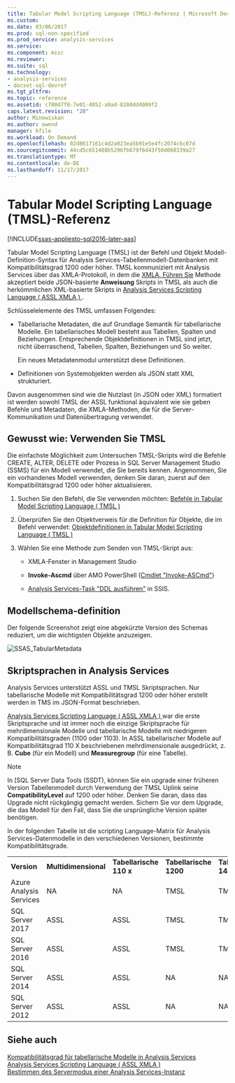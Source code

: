```yaml
---
title: Tabular Model Scripting Language (TMSL)-Referenz | Microsoft Docs
ms.custom: 
ms.date: 03/06/2017
ms.prod: sql-non-specified
ms.prod_service: analysis-services
ms.service: 
ms.component: misc
ms.reviewer: 
ms.suite: sql
ms.technology:
- analysis-services
- docset-sql-devref
ms.tgt_pltfrm: 
ms.topic: reference
ms.assetid: c700d7f8-7e01-4052-a9ad-8200dd4009f2
caps.latest.revision: "20"
author: Minewiskan
ms.author: owend
manager: kfile
ms.workload: On Demand
ms.openlocfilehash: 02d8617161c4d2a023ea5b91e5e4fc2074c6c07d
ms.sourcegitcommit: 44cd5c651488b5296fb679f6d43f50d068339a27
ms.translationtype: MT
ms.contentlocale: de-DE
ms.lasthandoff: 11/17/2017
---
```

# <a name="tabular-model-scripting-language-tmsl-reference"></a>Tabular Model Scripting Language (TMSL)-Referenz

[!INCLUDE[ssas-appliesto-sql2016-later-aas](../includes/ssas-appliesto-sql2016-later-aas.md)]

  Tabular Model Scripting Language (TMSL) ist der Befehl und Objekt Modell-Definition-Syntax für Analysis Services-Tabellenmodell-Datenbanken mit Kompatibilitätsgrad 1200 oder höher. TMSL kommuniziert mit Analysis Services über das XMLA-Protokoll, in dem die [XMLA. Führen Sie](../analysis-services/xmla/xml-elements-methods-execute.md) Methode akzeptiert beide JSON-basierte **Anweisung** Skripts in TMSL als auch die herkömmlichen XML-basierte Skripts in [Analysis Services Scripting Language &#40; ASSL XMLA &#41; ](../analysis-services/scripting/analysis-services-scripting-language-assl-for-xmla.md).  
  
 Schlüsselelemente des TMSL umfassen Folgendes:  
  
-   Tabellarische Metadaten, die auf Grundlage Semantik für tabellarische Modelle. Ein tabellarisches Modell besteht aus Tabellen, Spalten und Beziehungen. Entsprechende Objektdefinitionen in TMSL sind jetzt, nicht überraschend, Tabellen, Spalten, Beziehungen und So weiter.  
  
     Ein neues Metadatenmodul unterstützt diese Definitionen.  
  
-   Definitionen von Systemobjekten werden als JSON statt XML strukturiert.  
  
 Davon ausgenommen sind wie die Nutzlast (in JSON oder XML) formatiert ist werden sowohl TMSL der ASSL funktional äquivalent wie sie geben Befehle und Metadaten, die XMLA-Methoden, die für die Server-Kommunikation und Datenübertragung verwendet.  
  
## <a name="how-to-use-tmsl"></a>Gewusst wie: Verwenden Sie TMSL  
 Die einfachste Möglichkeit zum Untersuchen TMSL-Skripts wird die Befehle CREATE, ALTER, DELETE oder Prozess in SQL Server Management Studio (SSMS) für ein Modell verwendet, die Sie bereits kennen. Angenommen, Sie ein vorhandenes Modell verwenden, denken Sie daran, zuerst auf den Kompatibilitätsgrad 1200 oder höher aktualisieren.  
  
1.  Suchen Sie den Befehl, die Sie verwenden möchten: [Befehle in Tabular Model Scripting Language &#40; TMSL &#41;](../analysis-services/tabular-models-scripting-language-commands/tmsl-reference-commands.md)  
  
2.  Überprüfen Sie den Objektverweis für die Definition für Objekte, die im Befehl verwendet: [Objektdefinitionen in Tabular Model Scripting Language &#40; TMSL &#41;](../analysis-services/tabular-models-scripting-language-objects/tmsl-reference-tabular-objects.md)  
  
3.  Wählen Sie eine Methode zum Senden von TMSL-Skript aus:  
  
    -   XMLA-Fenster in Management Studio  
  
    -   **Invoke-Ascmd** über AMO PowerShell ([Cmdlet "Invoke-ASCmd"](../analysis-services/powershell/invoke-ascmd-cmdlet.md))  
  
    -   [Analysis Services-Task "DDL ausführen"](../integration-services/control-flow/analysis-services-execute-ddl-task.md) in SSIS.  
  
## <a name="model-definition-schema"></a>Modellschema-definition  
 Der folgende Screenshot zeigt eine abgekürzte Version des Schemas reduziert, um die wichtigsten Objekte anzuzeigen.  
  
 ![SSAS_TabularMetadata](../analysis-services/media/ssas-tabularmetadata.JPG "SSAS_TabularMetadata")  
  
## <a name="scripting-languages-in-analysis-services"></a>Skriptsprachen in Analysis Services  
 Analysis Services unterstützt ASSL und TMSL Skriptsprachen. Nur tabellarische Modelle mit Kompatibilitätsgrad 1200 oder höher erstellt werden in TMS im JSON-Format beschrieben.  
  
 [Analysis Services Scripting Language &#40; ASSL XMLA &#41; ](../analysis-services/scripting/analysis-services-scripting-language-assl-for-xmla.md) war die erste Skriptsprache und ist immer noch die einzige Skriptsprache für mehrdimensionale Modelle und tabellarische Modelle mit niedrigeren Kompatibilitätsgraden (1100 oder 1103). In ASSL tabellarischer Modelle auf Kompatibilitätsgrad 110 X beschriebenen mehrdimensionale ausgedrückt, z. B. **Cube** (für ein Modell) und **Measuregroup** (für eine Tabelle).  
  
> [!NOTE]  
>  In [SQL Server Data Tools (SSDT), können Sie ein upgrade einer früheren Version Tabellenmodell durch Verwendung der TMSL Uplink seine **CompatibilityLevel** auf 1200 oder höher. Denken Sie daran, dass das Upgrade nicht rückgängig gemacht werden. Sichern Sie vor dem Upgrade, die das Modell für den Fall, dass Sie die ursprüngliche Version später benötigen.  
  
 In der folgenden Tabelle ist die scripting Language-Matrix für Analysis Services-Datenmodelle in den verschiedenen Versionen, bestimmte Kompatibilitätsgrade.  

||||||  
|-|-|-|-|-|  
|**Version**|**Multidimensional**|**Tabellarische 110 x**|**Tabellarische 1200**| **Tabellarische 1400** |
|Azure Analysis Services|NA|NA|TMSL|TMSL| 
|SQL Server 2017|ASSL|ASSL|TMSL|TMSL| 
|SQL Server 2016|ASSL|ASSL|TMSL|TMSL| 
|SQL Server 2014|ASSL|ASSL|NA|NA|   
|SQL Server 2012|ASSL|ASSL|NA|NA|  

  
## <a name="see-also"></a>Siehe auch  
 [Kompatibilitätsgrad für tabellarische Modelle in Analysis Services](../analysis-services/tabular-models/compatibility-level-for-tabular-models-in-analysis-services.md)   
 [Analysis Services Scripting Language &#40; ASSL XMLA &#41;](../analysis-services/scripting/analysis-services-scripting-language-assl-for-xmla.md)   
 [Bestimmen des Servermodus einer Analysis Services-Instanz](../analysis-services/instances/determine-the-server-mode-of-an-analysis-services-instance.md)  
  
  
